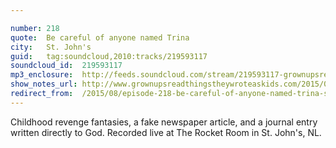 ```yaml
---

number: 218
quote:  Be careful of anyone named Trina
city:   St. John's
guid:   tag:soundcloud,2010:tracks/219593117
soundcloud_id:  219593117
mp3_enclosure:  http://feeds.soundcloud.com/stream/219593117-grownupsreadthingstheywroteaskids-s2e18.mp3
show_notes_url: http://www.grownupsreadthingstheywroteaskids.com/2015/08/episode-218-be-careful-of-anyone-named-trina-st-johns/
redirect_from:	/2015/08/episode-218-be-careful-of-anyone-named-trina-st-johns/
---
```


Childhood revenge fantasies, a fake newspaper article, and a journal entry written directly to God. Recorded live at The Rocket Room in St. John's, NL.
